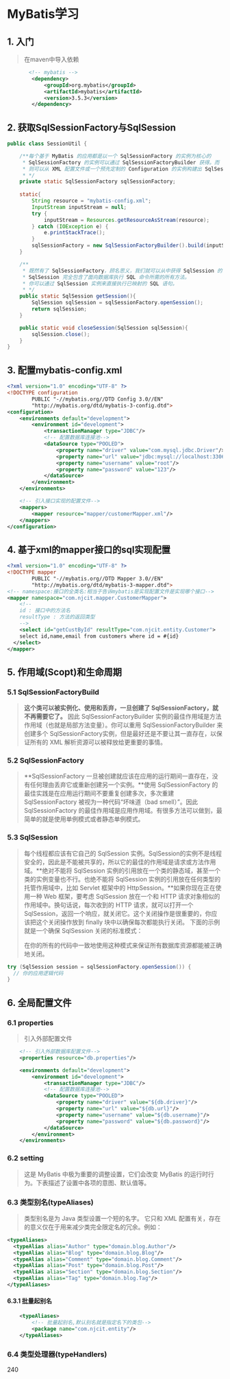 # MyBatis学习

## 1. 入门

> [官方文档：]: https://mybatis.org/mybatis-3/zh/getting-started.html
>
> 在maven中导入依赖

```xml
       <!-- mybatis -->
        <dependency>
            <groupId>org.mybatis</groupId>
            <artifactId>mybatis</artifactId>
            <version>3.5.3</version>
        </dependency>
```

## 2. 获取SqlSessionFactory与SqlSession

```java
public class SessionUtil {

    /**每个基于 MyBatis 的应用都是以一个 SqlSessionFactory 的实例为核心的
     * SqlSessionFactory 的实例可以通过 SqlSessionFactoryBuilder 获得。而 SqlSessionFactoryBuilder
     * 则可以从 XML 配置文件或一个预先定制的 Configuration 的实例构建出 SqlSessionFactory 的实例。
     * */
    private static SqlSessionFactory sqlSessionFactory;
    
    static{
        String resource = "mybatis-config.xml";
        InputStream inputStream = null;
        try {
            inputStream = Resources.getResourceAsStream(resource);
        } catch (IOException e) {
            e.printStackTrace();
        }
        sqlSessionFactory = new SqlSessionFactoryBuilder().build(inputStream);
    }

    /**
     * 既然有了 SqlSessionFactory，顾名思义，我们就可以从中获得 SqlSession 的实例了。
     * SqlSession 完全包含了面向数据库执行 SQL 命令所需的所有方法。
     * 你可以通过 SqlSession 实例来直接执行已映射的 SQL 语句。
     * */
    public static SqlSession getSession(){
        SqlSession sqlSession = sqlSessionFactory.openSession();
        return sqlSession;
    }

    public static void closeSession(SqlSession sqlSession){
        sqlSession.close();
    }
}
```

## 3. 配置mybatis-config.xml

```xml
<?xml version="1.0" encoding="UTF-8" ?>
<!DOCTYPE configuration
        PUBLIC "-//mybatis.org//DTD Config 3.0//EN"
        "http://mybatis.org/dtd/mybatis-3-config.dtd">
<configuration>
    <environments default="development">
        <environment id="development">
            <transactionManager type="JDBC"/>
            <!-- 配置数据库连接池-->
            <dataSource type="POOLED">
                <property name="driver" value="com.mysql.jdbc.Driver"/>
                <property name="url" value="jdbc:mysql://localhost:3306/test"/>
                <property name="username" value="root"/>
                <property name="password" value="123"/>
            </dataSource>
        </environment>
    </environments>

    <!-- 引入接口实现的配置文件-->
    <mappers>
        <mapper resource="mapper/customerMapper.xml"/>
    </mappers>
</configuration>
```

## 4. 基于xml的mapper接口的sql实现配置

```xml
<?xml version="1.0" encoding="UTF-8" ?>
<!DOCTYPE mapper
        PUBLIC "-//mybatis.org//DTD Mapper 3.0//EN"
        "http://mybatis.org/dtd/mybatis-3-mapper.dtd">
<!-- namespace:接口的全类名:相当于告诉mybatis是实现配置文件是实现哪个接口-->
<mapper namespace="com.njcit.mapper.CustomerMapper">
    <!--
    id : 接口中的方法名
    resultType : 方法的返回类型
    -->
    <select id="getCustById" resultType="com.njcit.entity.Customer">
    select id,name,email from customers where id = #{id}
  </select>
</mapper>
```

## 5. 作用域(Scopt)和生命周期

### 5.1 SqlSessionFactoryBuild

>  **这个类可以被实例化、使用和丢弃，一旦创建了 SqlSessionFactory，就不再需要它了。** 因此 SqlSessionFactoryBuilder 实例的最佳作用域是方法作用域（也就是局部方法变量）。你可以重用 SqlSessionFactoryBuilder 来创建多个 SqlSessionFactory实例，但是最好还是不要让其一直存在，以保证所有的 XML 解析资源可以被释放给更重要的事情。         

### 5.2 SqlSessionFactory

>  **SqlSessionFactory 一旦被创建就应该在应用的运行期间一直存在，没有任何理由丢弃它或重新创建另一个实例。**使用 SqlSessionFactory 的最佳实践是在应用运行期间不要重复创建多次，多次重建          SqlSessionFactory 被视为一种代码“坏味道（bad smell）”。因此          SqlSessionFactory 的最佳作用域是应用作用域。有很多方法可以做到，最简单的就是使用单例模式或者静态单例模式。         

### 5.3 SqlSession

>  每个线程都应该有它自己的 SqlSession 实例。SqlSession的实例不是线程安全的，因此是不能被共享的，所以它的最佳的作用域是请求或方法作用域。**绝对不能将 SqlSession 实例的引用放在一个类的静态域，甚至一个类的实例变量也不行。也绝不能将 SqlSession 实例的引用放在任何类型的托管作用域中，比如 Servlet 框架中的 HttpSession。**如果你现在正在使用一种 Web 框架，要考虑 SqlSession 放在一个和 HTTP 请求对象相似的作用域中。换句话说，每次收到的 HTTP 请求，就可以打开一个 SqlSession，返回一个响应，就关闭它。这个关闭操作是很重要的，你应该把这个关闭操作放到 finally 块中以确保每次都能执行关闭。          下面的示例就是一个确保 SqlSession 关闭的标准模式：         
>
>  在你的所有的代码中一致地使用这种模式来保证所有数据库资源都能被正确地关闭。 

```java
try (SqlSession session = sqlSessionFactory.openSession()) {
  // 你的应用逻辑代码
}
```

## 6. 全局配置文件

### 6.1 properties

> 引入外部配置文件

```xml
    <!-- 引入外部数据库配置文件-->
    <properties resource="db.properties"/>

    <environments default="development">
        <environment id="development">
            <transactionManager type="JDBC"/>
            <!-- 配置数据库连接池-->
            <dataSource type="POOLED">
                <property name="driver" value="${db.driver}"/>
                <property name="url" value="${db.url}"/>
                <property name="username" value="${db.username}"/>
                <property name="password" value="${db.password}"/>
            </dataSource>
        </environment>
    </environments>
```

### 6.2 setting

>  这是 MyBatis 中极为重要的调整设置，它们会改变 MyBatis 的运行时行为。下表描述了设置中各项的意图、默认值等。 

### 6.3 类型别名(typeAliases)

>  类型别名是为 Java 类型设置一个短的名字。        它只和 XML 配置有关，存在的意义仅在于用来减少类完全限定名的冗余。例如： 

```xml
<typeAliases>
  <typeAlias alias="Author" type="domain.blog.Author"/>
  <typeAlias alias="Blog" type="domain.blog.Blog"/>
  <typeAlias alias="Comment" type="domain.blog.Comment"/>
  <typeAlias alias="Post" type="domain.blog.Post"/>
  <typeAlias alias="Section" type="domain.blog.Section"/>
  <typeAlias alias="Tag" type="domain.blog.Tag"/>
</typeAliases>
```

#### 6.3.1 批量起别名

```xml
    <typeAliases>
        <!-- 批量起别名,默认别名就是指定名下的类包-->
        <package name="com.njcit.entity"/>
    </typeAliases>
```

### 6.4 类型处理器(typeHandlers)

240